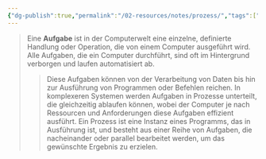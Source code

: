 ```yaml
---
{"dg-publish":true,"permalink":"/02-resources/notes/prozess/","tags":["projektmanagement","informatik"],"noteIcon":"","updated":"2025-09-05T10:12:31.412+02:00"}
---
```


>Eine **Aufgabe** ist in der Computerwelt eine einzelne, definierte Handlung oder Operation, die von einem Computer ausgeführt wird. Alle Aufgaben, die ein Computer durchführt, sind oft im Hintergrund verborgen und laufen automatisiert ab.
>>Diese Aufgaben können von der Verarbeitung von Daten bis hin zur Ausführung von Programmen oder Befehlen reichen. In komplexeren Systemen werden Aufgaben in Prozesse unterteilt, die gleichzeitig ablaufen können, wobei der Computer je nach Ressourcen und Anforderungen diese Aufgaben effizient ausführt. 
>>Ein Prozess ist eine Instanz eines Programms, das in Ausführung ist, und besteht aus einer Reihe von Aufgaben, die nacheinander oder parallel bearbeitet werden, um das gewünschte Ergebnis zu erzielen.